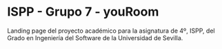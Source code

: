 # ISPP - Grupo 7 - youRoom

Landing page del proyecto académico para la asignatura de 4º, ISPP, del Grado en Ingeniería del Software de la Universidad de Sevilla.